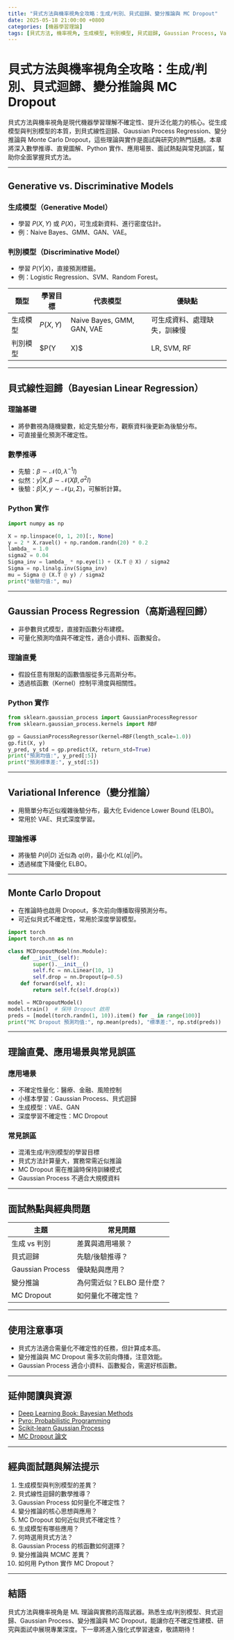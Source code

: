 ```yaml
---
title: "貝式方法與機率視角全攻略：生成/判別、貝式迴歸、變分推論與 MC Dropout"
date: 2025-05-18 21:00:00 +0800
categories: [機器學習理論]
tags: [貝式方法, 機率視角, 生成模型, 判別模型, 貝式迴歸, Gaussian Process, Variational Inference, Monte Carlo Dropout]
---
```


# 貝式方法與機率視角全攻略：生成/判別、貝式迴歸、變分推論與 MC Dropout

貝式方法與機率視角是現代機器學習理解不確定性、提升泛化能力的核心。從生成模型與判別模型的本質，到貝式線性迴歸、Gaussian Process Regression、變分推論與 Monte Carlo Dropout，這些理論與實作是面試與研究的熱門話題。本章將深入數學推導、直覺圖解、Python 實作、應用場景、面試熱點與常見誤區，幫助你全面掌握貝式方法。

---

## Generative vs. Discriminative Models

### 生成模型（Generative Model）

- 學習 $P(X, Y)$ 或 $P(X)$，可生成新資料、進行密度估計。
- 例：Naive Bayes、GMM、GAN、VAE。

### 判別模型（Discriminative Model）

- 學習 $P(Y|X)$，直接預測標籤。
- 例：Logistic Regression、SVM、Random Forest。

| 類型         | 學習目標      | 代表模型           | 優缺點             |
|--------------|---------------|--------------------|--------------------|
| 生成模型     | $P(X, Y)$     | Naive Bayes, GMM, GAN, VAE | 可生成資料、處理缺失，訓練慢 |
| 判別模型     | $P(Y|X)$      | LR, SVM, RF        | 預測準確、訓練快   |

---

## 貝式線性迴歸（Bayesian Linear Regression）

### 理論基礎

- 將參數視為隨機變數，給定先驗分布，觀察資料後更新為後驗分布。
- 可直接量化預測不確定性。

### 數學推導

- 先驗：$\beta \sim \mathcal{N}(0, \lambda^{-1}I)$
- 似然：$y|X, \beta \sim \mathcal{N}(X\beta, \sigma^2I)$
- 後驗：$\beta|X, y \sim \mathcal{N}(\mu, \Sigma)$，可解析計算。

### Python 實作

```python
import numpy as np

X = np.linspace(0, 1, 20)[:, None]
y = 2 * X.ravel() + np.random.randn(20) * 0.2
lambda_ = 1.0
sigma2 = 0.04
Sigma_inv = lambda_ * np.eye(1) + (X.T @ X) / sigma2
Sigma = np.linalg.inv(Sigma_inv)
mu = Sigma @ (X.T @ y) / sigma2
print("後驗均值:", mu)
```

---

## Gaussian Process Regression（高斯過程回歸）

- 非參數貝式模型，直接對函數分布建模。
- 可量化預測均值與不確定性，適合小資料、函數擬合。

### 理論直覺

- 假設任意有限點的函數值服從多元高斯分布。
- 透過核函數（Kernel）控制平滑度與相關性。

### Python 實作

```python
from sklearn.gaussian_process import GaussianProcessRegressor
from sklearn.gaussian_process.kernels import RBF

gp = GaussianProcessRegressor(kernel=RBF(length_scale=1.0))
gp.fit(X, y)
y_pred, y_std = gp.predict(X, return_std=True)
print("預測均值:", y_pred[:5])
print("預測標準差:", y_std[:5])
```

---

## Variational Inference（變分推論）

- 用簡單分布近似複雜後驗分布，最大化 Evidence Lower Bound (ELBO)。
- 常用於 VAE、貝式深度學習。

### 理論推導

- 將後驗 $P(\theta|D)$ 近似為 $q(\theta)$，最小化 $KL(q||P)$。
- 透過梯度下降優化 ELBO。

---

## Monte Carlo Dropout

- 在推論時也啟用 Dropout，多次前向傳播取得預測分布。
- 可近似貝式不確定性，常用於深度學習模型。

```python
import torch
import torch.nn as nn

class MCDropoutModel(nn.Module):
    def __init__(self):
        super().__init__()
        self.fc = nn.Linear(10, 1)
        self.drop = nn.Dropout(p=0.5)
    def forward(self, x):
        return self.fc(self.drop(x))

model = MCDropoutModel()
model.train()  # 保持 Dropout 啟用
preds = [model(torch.randn(1, 10)).item() for _ in range(100)]
print("MC Dropout 預測均值:", np.mean(preds), "標準差:", np.std(preds))
```

---

## 理論直覺、應用場景與常見誤區

### 應用場景

- 不確定性量化：醫療、金融、風險控制
- 小樣本學習：Gaussian Process、貝式迴歸
- 生成模型：VAE、GAN
- 深度學習不確定性：MC Dropout

### 常見誤區

- 混淆生成/判別模型的學習目標
- 貝式方法計算量大，實務常需近似推論
- MC Dropout 需在推論時保持訓練模式
- Gaussian Process 不適合大規模資料

---

## 面試熱點與經典問題

| 主題         | 常見問題 |
|--------------|----------|
| 生成 vs 判別 | 差異與適用場景？ |
| 貝式迴歸     | 先驗/後驗推導？ |
| Gaussian Process | 優缺點與應用？ |
| 變分推論     | 為何需近似？ELBO 是什麼？ |
| MC Dropout   | 如何量化不確定性？ |

---

## 使用注意事項

* 貝式方法適合需量化不確定性的任務，但計算成本高。
* 變分推論與 MC Dropout 需多次前向傳播，注意效能。
* Gaussian Process 適合小資料、函數擬合，需選好核函數。

---

## 延伸閱讀與資源

* [Deep Learning Book: Bayesian Methods](https://www.deeplearningbook.org/contents/probabilistic.html)
* [Pyro: Probabilistic Programming](https://pyro.ai/)
* [Scikit-learn Gaussian Process](https://scikit-learn.org/stable/modules/gaussian_process.html)
* [MC Dropout 論文](https://arxiv.org/abs/1506.02142)

---

## 經典面試題與解法提示

1. 生成模型與判別模型的差異？
2. 貝式線性迴歸的數學推導？
3. Gaussian Process 如何量化不確定性？
4. 變分推論的核心思想與應用？
5. MC Dropout 如何近似貝式不確定性？
6. 生成模型有哪些應用？
7. 何時選用貝式方法？
8. Gaussian Process 的核函數如何選擇？
9. 變分推論與 MCMC 差異？
10. 如何用 Python 實作 MC Dropout？

---

## 結語

貝式方法與機率視角是 ML 理論與實務的高階武器。熟悉生成/判別模型、貝式迴歸、Gaussian Process、變分推論與 MC Dropout，能讓你在不確定性建模、研究與面試中展現專業深度。下一章將進入強化式學習速查，敬請期待！
